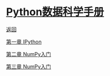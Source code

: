 # [Python数据科学手册](Python数据科学手册.pdf)

[返回](../index.md)

[第一章 IPython](第一章.md)

[第二章 NumPy入门](第二章.md)

[第三章 NumPy入门](第三章.md)
